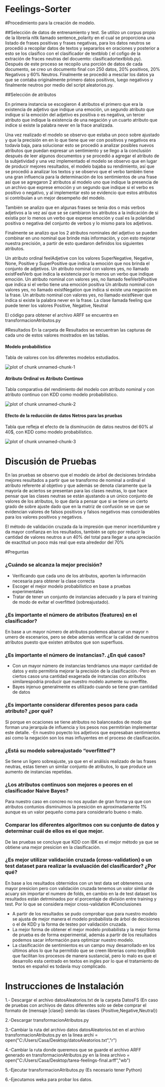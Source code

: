 # Feelings-Sorter

#Procedimiento para la creación de modelo.

##Selección de datos de entrenamiento y test.
Se utilizo un corpus propio de la librería nltk llamado sentence_polarity en el cual se proporciona una listado de frases positivas y frases negativas, para los datos neutros se procedió a recopilar datos de textos y separarlos en oraciones y posterior a esto se los clasifico con el clasificador de textblob ( el cofigo de la extración de fraces neutras del docuemto: clasificadortextblob.py).
Después de este proceso se recopilo una porción de datos de cada documento, se creo un documento final con 250 datos, 20% positivos, 20% Negativos y 60% Neutros.
Finalmente se procedió a mesclar los datos ya que se contaba originalmente primero datos positivos, luego negativos y finalmente neutros por medio del script  aleatorios.py.   

##Selección de atributos 

En primera instancia se escogieron 4  atributos el primero que era la existencia de adjetivo que indique una emoción, un segundo atributo que indique si la emoción del adjetivo  es positiva o es negativa, un tercer atributo que indique la existencia de una negación y un cuarto atributo que indice si existe la palabra never en la frace analizada.

Una vez realizado el modelo  se observo que estaba un poco sobre ajustado y que la precisión en en lo que tiene que ver con positivos y negativos era todavía baja, para solucionar esto se procedió a analizar posibles nuevos atributos que puedan expresar un sentimiento y se llego a la conclusión después de leer  algunos documentos y se procedió a agregar el atributo de la subjetividad  y una vez implementado el modelo se observo que en lugar de producir mejores resultados, el modelo bajaba su rendimiento, así que se procedió a analizar los textos y se observo que el verbo también tiene una gran influencia para la determinación de los sentimientos de una frase así que se agregaron 2 atributos al modelo uno que indique la presencia de un archivo que exprese emoción y  un segundo que indique  si el verbo es positivo o negativo, y al implementar esto se evidencio que estos atributos si contribuían a un mejor desempeño del modelo.

También se analizo que en algunas frases se tenia dos o más verbos adjetivos a la vez  así que se se cambiaron los atributos a la indicación de si existía por lo menos un verbo que exprese emoción y cual es la polaridad positiva o negativa del conjunto de verbos y lo mismo para los adjetivos.

 Finalmente se analizo que los 2 atributos nominales del adjetivo se pueden combinar en uno nominal que brinde más información, y con esto mejorar nuestra precisión, a partir de esto quedaron definidos los siguientes atributos.

Un atributo ordinal feelAdjetive con los valores SuperNegative, Negative, None, Positive y SuperPositive que indica la emoción que nos brinda el conjunto de adjetivos.
Un atributo nominal  con valores yes, no llamado existFeelVerb que indica la existencia por lo menos un verbo que indique emoción.
Un atributo nominal con valores yes, no llamado feelVerbPositive que indica si el verbo tiene una emoción positiva
Un atributo nominal con valores yes, no llamado existNegation que indica si existe una negación en la frase.
Un atributo nominal con valores yes, no llamado existNever que indica si existe la palabra never en la frase. 
La clase llamada  feeling que puede tener los valores Positive, Negative, Neutral

El código para obtener el archivo ARFF se encuentra en transformacionAtributos.py

#Resultados 
En la carpeta de Resultados se encuentran las capturas de cada uno de estos valores mostrados en las tablas.

#### Modelo probabilístico
Tabla de valores con los diferentes modelos estudiados.

![plot of chunk unnamed-chunk-1](Resultados/DatosCompletosVsReducido/Completos_reducidos.png) 

#### Atributo Ordinal vs Atributo Continuo 
Tabla comparativa del rendimiento del modelo con atributo nominal y con atributo continuo con KDD como modelo probabilístico.

![plot of chunk unnamed-chunk-2](Resultados/ContinuoVsNominal/Continuo_Ordinal.png)

#### Efecto de la reducción de datos Netros para las pruebas
Tabla que refleja el efecto de la disminución de datos neutros del 60% al 40$, con KDD como modelo probabilístico.

![plot of chunk unnamed-chunk-3](Resultados/DatosCompletosVsReducido/Completos_reducidos.png)

# Discusión de Pruebas
En las pruebas se observo que el modelo de árbol de decisiones brindaba mejores resultados a partir que se transformo de nominal a ordinal el atributo referente al objetivo y que además se denota claramente que la mayoría de aciertos se presentan para las clases neutras, lo que hace pensar que las clases neutras se están ajustando a un único conjunto de valores de los atributos, lo que daría a pensar que si se tiene un cierto grado de sobre ajuste dado que en la matriz de confusión se ve que se evidencian valores de falsos positivos y falsos negativos mas considerables para los valores positivos y negativos. 

El método de validación cruzada da la impresión que  menor incertidumbre y da mayor confianza en los resultados, también se opto por reducir la cantidad  de valores neutros a un 40% del total para llegar a una apreciación de exactitud un poco más real que esta alrededor del 70% 

#Preguntas

### ¿Cuándo se alcanza la mejor precisión?  
+ Verificando  que  cada  uno  de  los  atributos,  aporten  la  información  necesaria  para obtener la clase correcta 
+ Escoger el mejor modelo probabilístico en base a pruebas experimentales 
+ Tratar  de  tener  un  conjunto  de  instancias  adecuado  y  la  para  el  training  de  modo  de evitar el overfitted  (sobreajustado).       

### ¿Es importante el número de atributos (features) en el clasificador?  
En  base  a  un  mayor  número  de  atributos  podemos  abarcar  un  mayor  n  umero  de escenarios,  pero  se  debe  además  verificar  la  calidad  de  nuestros  atributos  puesto  que existen atributos que son superfluos.

### ¿Es importante el número de instancias?.  ¿En qué casos? 
+ Con  un  mayor  número  de  instancias  tendríamos  una  mayor  cantidad  de  datos  y  esto permitiría mejorar la precisión de la clasificación.-Pero en ciertos casos una cantidad exagerada de instancias con atributos similarespodria producir que nuestro modelo aumente su overffite. 
+ Bayes injenuo generalmente es utilizado cuando se tiene gran cantidad de datos

### ¿Es importante considerar diferentes pesos para cada atributo? ¿por qué? 
Si  porque  en  ocaciones  se  tiene  atributos  no  balanceados  de  modo que  forman  una jerarquía de influencia y los pesos nos permitirían implementar este detalle. -En nuestro poyecto los adjetivos que expresaban sentimientos asi como la negación son los mas influyentes en el proceso de clasificación.

### ¿Está su modelo sobreajustado “overfitted”?   
Se tiene un ligero sobreajuste,  ya que en el análisis realizado de las frases neutras, estas  tienen  un  similar  conjunto  de  atributos,  lo  que  produce  un  aumento  de  instancias repetidas. 

### ¿Los atributos continuos son mejores o peores en el clasificador Naive Bayes?
Para nuestro caso en concreo no nos ayudan de gran forma ya que con atributos contunios disminuimos la presición en aproximadamente 1% aunque es un valor pequeño coma para considerarlo bueno o malo.

### Comparar los  diferentes  algoritmos  con su  conjunto  de  datos  y  determinar cuál de  ellos  es el que mejor.
De las pruebas se concluye  que KDD con IBK es el mejor método ya que se obtiene una mejor presicion en la clasificación.

### ¿Es  mejor  utilizar  validación  cruzada  (cross-validation)  o  un  test  dataset  para  realizar  la evaluación del clasificardor? ¿Por qué?   
En base a los resultados obternidos con un test data set obtenemos una mayor presicion pero con validación cruzada tenemos un valor similar de acuary sin importar el numero de  folds,  en  cambio  en  la  de  test  dataset  los  resultados  están  detrminados  por  el porcentaje de división entre training y test. Por lo que se considera mejor cross-validation
#Conclusiones
+ A partir de los resultados se pudo comprobar que para nuestro modelo se ajusta de mejor manera el modelo probabilista de  árbol de decisiones o el de KDD y la forma de testeo por validación cruzada.  
+ La mejor forma de obtener el mejor modelo probabilista y la mejor forma de prueba es de forma experimental, además a partir de los resultados podemos sacar información para optimizar nuestro modelo. 
+ La clasificación de sentimientos es un campo muy desarrollado en los últimos años lo que ha permitido que se creen librerias como texyBlob que facilitan los procesos de manera sustancial, pero lo malo es que el desarrollo esta centrado en textos en ingles por lo que el tratamiento de textos en español es todavía muy complicado.

# Instrucciones de Instalación 
1.- Descargar el archivo datosAleatorios.txt de la carpeta DatosFS (En caso de pruebas con archivos de datos diferentes solo se debe comprar el formato de (mensaje |clase|) siendo las clases {Positive,Negative,Neutral})

2.-Descargar transformacionAtributos.py

3.-Cambiar la ruta del archivo datos datosAleatorios.txt en el archivo transformacionAtributos.py en la linea archi = open("C:/Users/Casa/Desktop/datosAleatorios.txt","r")

4.-Cambiar la ruta donde queremos que se guarde el archivo ARFF generado en  transformacionAtributos.py en la linea archivo = open("C:/Users/Casa/Desktop/tarea-feelings-final.arff","wb")

5.-Ejecutar  transformacionAtributos.py (Es necesario tener Python)

6.-Ejecutamos weka para probar los datos.
